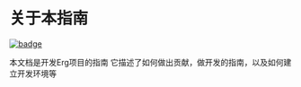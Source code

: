 # 关于本指南

[![badge](https://img.shields.io/endpoint.svg?url=https%3A%2F%2Fgezf7g7pd5.execute-api.ap-northeast-1.amazonaws.com%2Fdefault%2Fsource_up_to_date%3Fowner%3Derg-lang%26repos%3Derg%26ref%3Dmain%26path%3Ddoc/EN/dev_guide/about.md%26commit_hash%3Dcac2c51cd4405b0166fcd2be35c23be6412c4028)](https://gezf7g7pd5.execute-api.ap-northeast-1.amazonaws.com/default/source_up_to_date?owner=erg-lang&repos=erg&ref=main&path=doc/EN/dev_guide/about.md&commit_hash=cac2c51cd4405b0166fcd2be35c23be6412c4028)

本文档是开发Erg项目的指南
它描述了如何做出贡献，做开发的指南，以及如何建立开发环境等
